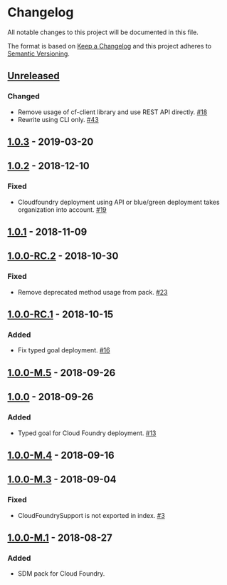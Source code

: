 # Changelog

All notable changes to this project will be documented in this file.

The format is based on [Keep a Changelog](http://keepachangelog.com/)
and this project adheres to [Semantic Versioning](http://semver.org/).

## [Unreleased](https://github.com/atomist/sdm-pack-cloudfoundry/compare/1.0.3...HEAD)

### Changed

-   Remove usage of cf-client library and use REST API directly. [#18](https://github.com/atomist/sdm-pack-cloudfoundry/issues/18)
-   Rewrite using CLI only. [#43](https://github.com/atomist/sdm-pack-cloudfoundry/issues/43)

## [1.0.3](https://github.com/atomist/sdm-pack-cloudfoundry/compare/1.0.2...1.0.3) - 2019-03-20

## [1.0.2](https://github.com/atomist/sdm-pack-cloudfoundry/compare/1.0.1...1.0.2) - 2018-12-10

### Fixed

-   Cloudfoundry deployment using API or blue/green deployment takes organization into account. [#19](https://github.com/atomist/sdm-pack-cloudfoundry/issues/19)

## [1.0.1](https://github.com/atomist/sdm-pack-cloudfoundry/compare/1.0.0-RC.2...1.0.1) - 2018-11-09

## [1.0.0-RC.2](https://github.com/atomist/sdm-pack-cloudfoundry/compare/1.0.0-RC.1...1.0.0-RC.2) - 2018-10-30

### Fixed

-   Remove deprecated method usage from pack. [#23](https://github.com/atomist/sdm-pack-cloudfoundry/issues/23)

## [1.0.0-RC.1](https://github.com/atomist/sdm-pack-cloudfoundry/compare/1.0.0-M.5...1.0.0-RC.1) - 2018-10-15

### Added

-   Fix typed goal deployment. [#16](https://github.com/atomist/sdm-pack-cloudfoundry/issues/16)

## [1.0.0-M.5](https://github.com/atomist/sdm-pack-cloudfoundry/compare/1.0.0...1.0.0-M.5) - 2018-09-26

## [1.0.0](https://github.com/atomist/sdm-pack-cloudfoundry/compare/1.0.0-M.4...1.0.0) - 2018-09-26

### Added

-   Typed goal for Cloud Foundry deployment. [#13](https://github.com/atomist/sdm-pack-cloudfoundry/issues/13)

## [1.0.0-M.4](https://github.com/atomist/sdm-pack-cloudfoundry/compare/1.0.0-M.3...1.0.0-M.4) - 2018-09-16

## [1.0.0-M.3](https://github.com/atomist/sdm-pack-cloudfoundry/compare/1.0.0-M.1...1.0.0-M.3) - 2018-09-04

### Fixed

-   CloudFoundrySupport is not exported in index. [#3](https://github.com/atomist/sdm-pack-cloudfoundry/issues/3)

## [1.0.0-M.1](https://github.com/atomist/sdm-pack-cloudfoundry/tree/1.0.0-M.1) - 2018-08-27

### Added

-   SDM pack for Cloud Foundry.
